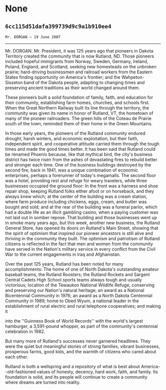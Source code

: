 # None
## `6cc115d51dafa399739d9c9a1b910ee4`
`Mr. DORGAN — 19 June 2007`

---

 Mr. DORGAN. Mr. President, it was 125 years ago that pioneers 
in Dakota Territory created the community that is now Rutland, ND. 
Those pioneers included hopeful immigrants from Norway, Sweden, 
Germany, Ireland, Poland, England, and Scotland, seeking new homesteads 
on the unbroken prairie; hard-driving businessmen and railroad workers 
from the Eastern States finding opportunity on America's frontier; and 
the Wahpeton-Sisseton band of the Dakota people, adapting to changing 
times and preserving ancient traditions as their world changed around 
them.

These pioneers built a solid foundation of family, faith, and 
education for their community, establishing farm homes, churches, and 
schools first. When the Great Northern Railway built its line through 
the territory, the community was given its name in honor of Rutland, 
VT, the hometown of many of the pioneer railroaders. The green hills of 
the Coteau de Prairie south of the town, reminded them of their home in 
the Green Mountains.

In those early years, the pioneers of the Rutland community endured 
drought, harsh winters, and economic exploitation, but their faith, 
independent spirit, and cooperative attitude carried them through the 
tough times and made the good times better. It has been said that 
Rutland could be renamed Phoenix because, like that mythical bird, the 
city's business district has twice risen from the ashes of devastating 
fires to rebuild better and stronger each time. One of the business 
buildings destroyed by the second fire, back in 1941, was a unique 
combination of economic enterprises, perhaps a forerunner of today's 
megamalls. The second floor was a hotel, providing rest and refuge for 
weary travelers, while three businesses occupied the ground floor: In 
the front was a harness and shoe repair shop, keeping Rutland folks 
either afoot or on horseback, and they always knew which; at the center 
of the building was a cream station, where farm produce including 
chickens, eggs, cream, and butter was bought and sold; and at the rear 
of the building was a funeral parlor, which had a double life as an 
illicit gambling casino, when a paying customer was not laid out in 
somber repose. That building and those businesses went up in smoke many 
years ago, but this week, another new business, the Rutland General 
Store, has opened its doors on Rutland's Main Street, showing that the 
spirit of optimism that inspired our pioneer ancestors is still alive 
and thriving in the community they built. The optimism and patriotism 
of Rutland citizens is reflected in the fact that men and women from 
the community have served in the Nation's military service in every 
conflict from the Civil War to the current engagements in Iraq and 
Afghanistan.

Over the past 125 years, Rutland has been noted for many 
accomplishments: The home of one of North Dakota's outstanding amateur 
baseball teams, the Rutland Roosters; the Rutland Rockets and Sargent 
Central Cadets High School sports teams always tough and usually 
victorious; location of the Tewaukon National Wildlife Refuge, 
conserving and preserving our Nation's natural heritage; an award as a 
National Bicentennial Community in 1976; an award as a North Dakota 
Centennial Community in 1989; home to Obed Wyum, a national leader in 
the establishment of rural electric and rural telephone cooperatives; 
and making it


into the ''Guinness Book of World Records'' with the world's largest 
hamburger, a 3,591-pound whopper, as part of the community's centennial 
celebration in 1982.

But many more of Rutland's successes never garnered headlines. They 
were the quiet but meaningful stories of strong families, vibrant 
businesses, prosperous farms, good kids, and the warmth of citizens who 
cared about each other.

Rutland is both a wellspring and a repository of what is best about 
America--old-fashioned values of honesty, decency, hard work, faith, 
and family. Its foundation is solid, and its people will continue to 
create a community where dreams are turned into reality.
